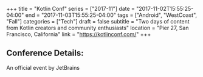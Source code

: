 +++
title = "Kotlin Conf"
series = ["2017-11"]
date = "2017-11-02T15:55:25-04:00"
end = "2017-11-03T15:55:25-04:00"
tags = ["Android", "WestCoast", "Fall"]
categories = ["Tech"]
draft = false
subtitle = "Two days of content from Kotlin creators and community enthusiasts"
location = "Pier 27, San Francisco, California"
link = "https://kotlinconf.com/"
+++



## Conference Details: 

An official event by JetBrains
